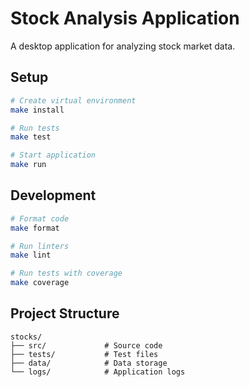 # Stock Analysis Application

A desktop application for analyzing stock market data.

## Setup

```bash
# Create virtual environment
make install

# Run tests
make test

# Start application
make run
```

## Development

```bash
# Format code
make format

# Run linters
make lint

# Run tests with coverage
make coverage
```

## Project Structure

```
stocks/
├── src/             # Source code
├── tests/           # Test files
├── data/            # Data storage
└── logs/            # Application logs
```